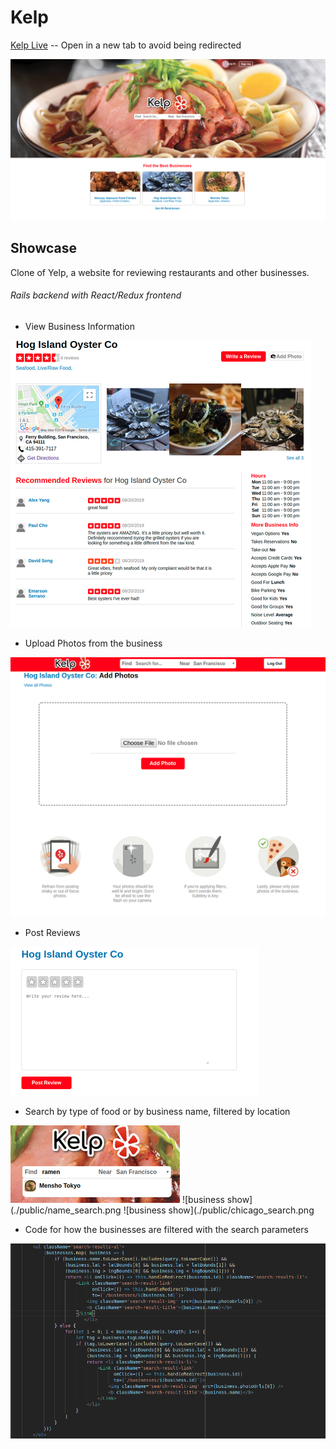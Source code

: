 # Kelp

[Kelp Live](https://kelpp.herokuapp.com/#/) -- Open in a new tab to avoid being redirected

<img src="./public/homepage_screenshot.png" />

## Showcase

Clone of Yelp, a website for reviewing restaurants and other businesses.

###### Rails backend with React/Redux frontend

* View Business Information

![business show](./public/business_show_sc.png)

* Upload Photos from the business

![business show](./public/phto_upload_sc.png)

* Post Reviews

![business show](./public/review_form_sc.png)

* Search by type of food or by business name, filtered by location

![business show](./public/tag_search.png)
![business show](./public/name_search.png
![business show](./public/chicago_search.png

* Code for how the businesses are filtered with the search parameters

![](./public/code_snippet.png)

